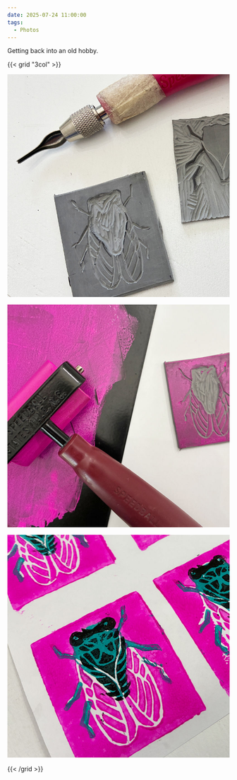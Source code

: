 ```yaml
---
date: 2025-07-24 11:00:00
tags:
  - Photos
---
```


Getting back into an old hobby.

{{< grid "3col" >}}

![1](01.jpg)

![2](02.jpg)

![3](03.jpg)

{{< /grid >}}
